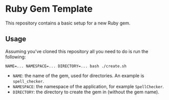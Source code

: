 # Ruby Gem Template

This repository contains a basic setup for a new Ruby gem.

## Usage

Assuming you've cloned this repository all you need to do is run the following:

    NAME=... NAMESPACE=... DIRECTORY=... bash ./create.sh

* `NAME`: the name of the gem, used for directories. An example is
  `spell_checker`.
* `NAMESPACE`: the namespace of the application, for example `SpellChecker`.
* `DIRECTORY`: the directory to create the gem in (without the gem name).
